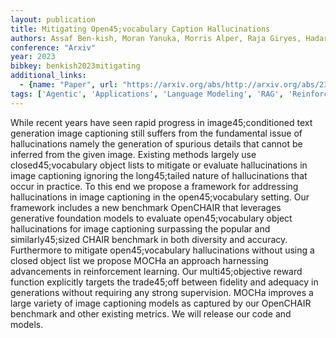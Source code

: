 ```yaml
---
layout: publication
title: Mitigating Open45;vocabulary Caption Hallucinations
authors: Assaf Ben-kish, Moran Yanuka, Morris Alper, Raja Giryes, Hadar Averbuch-elor
conference: "Arxiv"
year: 2023
bibkey: benkish2023mitigating
additional_links:
  - {name: "Paper", url: "https://arxiv.org/abs/http://arxiv.org/abs/2312.03631v3"}
tags: ['Agentic', 'Applications', 'Language Modeling', 'RAG', 'Reinforcement Learning', 'Tools']
---
```

While recent years have seen rapid progress in image45;conditioned text generation image captioning still suffers from the fundamental issue of hallucinations namely the generation of spurious details that cannot be inferred from the given image. Existing methods largely use closed45;vocabulary object lists to mitigate or evaluate hallucinations in image captioning ignoring the long45;tailed nature of hallucinations that occur in practice. To this end we propose a framework for addressing hallucinations in image captioning in the open45;vocabulary setting. Our framework includes a new benchmark OpenCHAIR that leverages generative foundation models to evaluate open45;vocabulary object hallucinations for image captioning surpassing the popular and similarly45;sized CHAIR benchmark in both diversity and accuracy. Furthermore to mitigate open45;vocabulary hallucinations without using a closed object list we propose MOCHa an approach harnessing advancements in reinforcement learning. Our multi45;objective reward function explicitly targets the trade45;off between fidelity and adequacy in generations without requiring any strong supervision. MOCHa improves a large variety of image captioning models as captured by our OpenCHAIR benchmark and other existing metrics. We will release our code and models.
